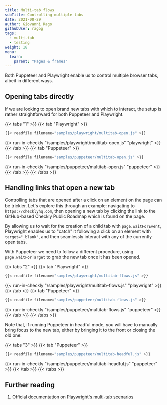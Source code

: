 ```yaml
---
title: Multi-tab flows
subTitle: Controlling multiple tabs
date: 2021-08-29
author: Giovanni Rago
githubUser: ragog
tags:
  - multi-tab
  - testing
weight: 18
menu:
  learn:
    parent: "Pages & frames"
---
```


Both Puppeteer and Playwright enable us to control multiple browser tabs, albeit in different ways. 

## Opening tabs directly

If we are looking to open brand new tabs with which to interact, the setup is rather straightforward for both Puppeteer and Playwright.

{{< tabs "1" >}}
{{< tab "Playwright" >}}
```js
{{< readfile filename="samples/playwright/multitab-open.js" >}}
```
{{< run-in-checkly "/samples/playwright/multitab-open.js" "playwright"  >}}
{{< /tab >}}
{{< tab "Puppeteer" >}}
```js
{{< readfile filename="samples/puppeteer/multitab-open.js" >}}
```
{{< run-in-checkly "/samples/puppeteer/multitab-open.js" "puppeteer"  >}}
{{< /tab >}}
{{< /tabs >}}

## Handling links that open a new tab

Controlling tabs that are opened after a click on an element on the page can be trickier. Let's explore this through an example: navigating to `https://checklyhq.com`, then opening a new tab by clicking the link to the GitHub-based Checkly Public Roadmap which is found on the page.

By allowing us to wait for the creation of a child tab with `page.waitForEvent`, Playwright enables us to "catch" it following a click on an element with `target="_blank"`, and then seamlessly interact with any of the currently open tabs. 

With Puppeteer we need to follow a different procedure, using `page.waitForTarget` to grab the new tab once it has been opened.

{{< tabs "2" >}}
{{< tab "Playwright" >}}
```js
{{< readfile filename="samples/playwright/multitab-flows.js" >}}
```
{{< run-in-checkly "/samples/playwright/multitab-flows.js" "playwright"  >}}
{{< /tab >}}
{{< tab "Puppeteer" >}}
```js
{{< readfile filename="samples/puppeteer/multitab-flows.js" >}}
```
{{< run-in-checkly "/samples/puppeteer/multitab-flows.js" "puppeteer"  >}}
{{< /tab >}}
{{< /tabs >}}

Note that, if running Puppeteer in headful mode, you will have to manually bring focus to the new tab, either by bringing it to the front or closing the old one:

{{< tabs "3" >}}
{{< tab "Puppeteer" >}}
```js {hl_lines=["18-21"]}
{{< readfile filename="samples/puppeteer/multitab-headful.js" >}}
```
{{< run-in-checkly "/samples/puppeteer/multitab-headful.js" "puppeteer"  >}}
{{< /tab >}}
{{< /tabs >}}

## Further reading

1. Official documentation on [Playwright's multi-tab scenarios](https://playwright.dev/docs/multi-pages)